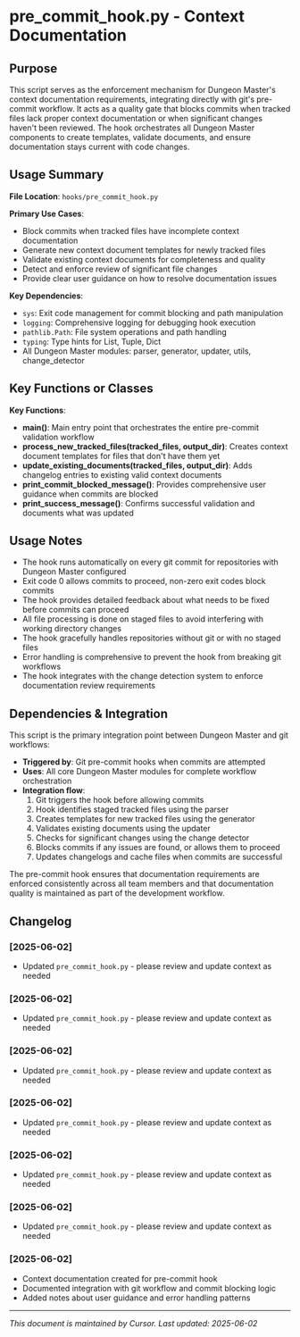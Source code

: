 # pre_commit_hook.py - Context Documentation

## Purpose

This script serves as the enforcement mechanism for Dungeon Master's context documentation requirements, integrating directly with git's pre-commit workflow. It acts as a quality gate that blocks commits when tracked files lack proper context documentation or when significant changes haven't been reviewed. The hook orchestrates all Dungeon Master components to create templates, validate documents, and ensure documentation stays current with code changes.

## Usage Summary

**File Location**: `hooks/pre_commit_hook.py`

**Primary Use Cases**:

- Block commits when tracked files have incomplete context documentation
- Generate new context document templates for newly tracked files
- Validate existing context documents for completeness and quality
- Detect and enforce review of significant file changes
- Provide clear user guidance on how to resolve documentation issues

**Key Dependencies**:

- `sys`: Exit code management for commit blocking and path manipulation
- `logging`: Comprehensive logging for debugging hook execution
- `pathlib.Path`: File system operations and path handling
- `typing`: Type hints for List, Tuple, Dict
- All Dungeon Master modules: parser, generator, updater, utils, change_detector

## Key Functions or Classes

**Key Functions**:

- **main()**: Main entry point that orchestrates the entire pre-commit validation workflow
- **process_new_tracked_files(tracked_files, output_dir)**: Creates context document templates for files that don't have them yet
- **update_existing_documents(tracked_files, output_dir)**: Adds changelog entries to existing valid context documents
- **print_commit_blocked_message()**: Provides comprehensive user guidance when commits are blocked
- **print_success_message()**: Confirms successful validation and documents what was updated

## Usage Notes

- The hook runs automatically on every git commit for repositories with Dungeon Master configured
- Exit code 0 allows commits to proceed, non-zero exit codes block commits
- The hook provides detailed feedback about what needs to be fixed before commits can proceed
- All file processing is done on staged files to avoid interfering with working directory changes
- The hook gracefully handles repositories without git or with no staged files
- Error handling is comprehensive to prevent the hook from breaking git workflows
- The hook integrates with the change detection system to enforce documentation review requirements

## Dependencies & Integration

This script is the primary integration point between Dungeon Master and git workflows:

- **Triggered by**: Git pre-commit hooks when commits are attempted
- **Uses**: All core Dungeon Master modules for complete workflow orchestration
- **Integration flow**:
  1. Git triggers the hook before allowing commits
  2. Hook identifies staged tracked files using the parser
  3. Creates templates for new tracked files using the generator
  4. Validates existing documents using the updater
  5. Checks for significant changes using the change detector
  6. Blocks commits if any issues are found, or allows them to proceed
  7. Updates changelogs and cache files when commits are successful

The pre-commit hook ensures that documentation requirements are enforced consistently across all team members and that documentation quality is maintained as part of the development workflow.

## Changelog

### [2025-06-02]
- Updated `pre_commit_hook.py` - please review and update context as needed

### [2025-06-02]
- Updated `pre_commit_hook.py` - please review and update context as needed

### [2025-06-02]
- Updated `pre_commit_hook.py` - please review and update context as needed

### [2025-06-02]
- Updated `pre_commit_hook.py` - please review and update context as needed

### [2025-06-02]
- Updated `pre_commit_hook.py` - please review and update context as needed

### [2025-06-02]
- Updated `pre_commit_hook.py` - please review and update context as needed

### [2025-06-02]

- Context documentation created for pre-commit hook
- Documented integration with git workflow and commit blocking logic
- Added notes about user guidance and error handling patterns
---

_This document is maintained by Cursor. Last updated: 2025-06-02_
